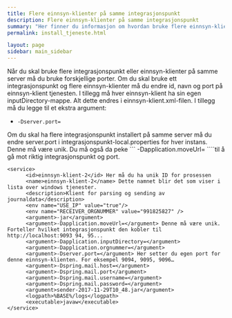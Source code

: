```yaml
---
title: Flere einnsyn-klienter på samme integrasjonspunkt
description: Flere einnsyn-klienter på samme integrasjonspunkt
summary: "Her finner du informasjon om hvordan bruke flere einnsyn-klienter på samme integrasjonspunkt"
permalink: install_tjeneste.html

layout: page
sidebar: main_sidebar
---
```


Når du skal bruke flere integrasjonspunkt eller einnsyn-klienter på samme server må du bruke forskjellige porter. Om du skal bruke ett integrasjonspunkt og flere einnsyn-klienter må du endre id, navn og port på einnsyn-klient tjenesten. I tillegg må hver einnsyn-klient ha sin egen inputDirectory-mappe.
Alt dette endres i einnsyn-klient.xml-filen. I tillegg må du legge til et ekstra argument:

* ```-Dserver.port= ```

Om du skal ha flere integrasjonspunkt installert på samme server må du endre server.port i integrasjonspunkt-local.properties for hver instans. Denne må være unik. Du må også da peke ``` -Dapplication.moveUrl= ````til å gå mot riktig integrasjonspunkt og port.


```
<service>
      <id>einnsyn-klient-2</id> Her må du ha unik ID for prosessen
      <name>einnsyn-klient-2</name> Dette namnet blir det som viser i lista over windows tjenester.
      <description>Klient for parsing og sending av journaldata</description>
      <env name="USE_IP" value="true"/>
      <env name="RECEIVER_ORGNUMMER" value="991825827" />
      <argument>-jar</argument>
      <argument>-Dapplication.moveUrl=</argument> Denne må være unik. Forteller hvilket integrasjonspunkt den kobler til http://localhost:9093 94, 95...
      <argument>-Dapplication.inputDirectory=</argument>
      <argument>-Dapplication.orgnummer=</argument> 
      <argument>-Dserver.port=</argument> Her setter du egen port for denne einnsyn-klienten. For eksempel 9094, 9095, 9096…
      <argument>-Dspring.mail.host=</argument>
      <argument>-Dspring.mail.port</argument>
      <argument>-Dspring.mail.username=</argument>
      <argument>-Dspring.mail.password=</argument>
      <argument>sender-2017-11-29T10_48.jar</argument>
      <logpath>%BASE%/logs</logpath>
      <executable>javaw</executable>
</service>
```
